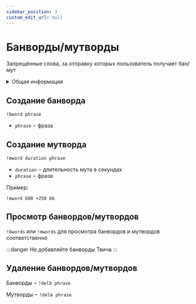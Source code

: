 ```yaml
---
sidebar_position: 3
custom_edit_url: null
---
```


# Банворды/мутворды

Запрещённые слова, за отправку которых пользователь получает бан/мут

<details>
  <summary>Общая информация</summary>
  <ul>
    <li><b>Название:</b> bword</li>
    <li><b>Элиасы:</b> mword, delb, delm, bwords, mwords</li>
    <li><b>Кулдаун:</b> общий 5 секунд</li>
    <li><a href="https://github.com/Relanit/ModBoty/blob/master/ModBoty/cogs/banwords.py"><b>Исходный код</b></a></li>
  </ul>
</details>

## Создание банворда
`!bword phrase`
- `phrase` ‒ фраза

## Создание мутворда
`!mword duration phrase`
- `duration` ‒ длительность мута в секундах
- `phrase` ‒ фраза

Пример:

    !mword 600 +250 бб

## Просмотр банвордов/мутвордов
`!bwords` или `!mwords` для просмотра банвордов и мутвордов соответственно

:::danger
Не добавляйте банворды Твича
:::

## Удаление банвордов/мутвордов
Банворды ‒ `!delb phrase`

Мутворды ‒ `!delm phrase`